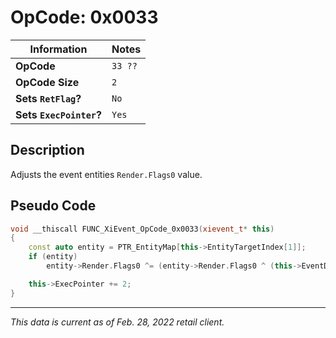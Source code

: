 # OpCode: 0x0033

| Information               | Notes |
|---                        |---    |
| **OpCode**                | `33 ??` |
| **OpCode Size**           | `2`   |
| **Sets `RetFlag`?**       | `No`  |
| **Sets `ExecPointer`?**   | `Yes` |

## Description

Adjusts the event entities `Render.Flags0` value.

## Pseudo Code

```cpp
void __thiscall FUNC_XiEvent_OpCode_0x0033(xievent_t* this)
{
    const auto entity = PTR_EntityMap[this->EntityTargetIndex[1]];
    if (entity)
        entity->Render.Flags0 ^= (entity->Render.Flags0 ^ (this->EventData[this->ExecPointer + 1] << 21)) & 0x200000;

    this->ExecPointer += 2;
}
```

---

_This data is current as of Feb. 28, 2022 retail client._